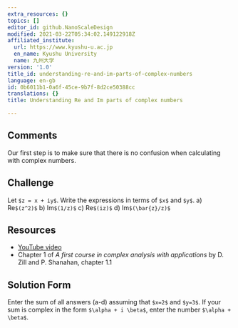 ```yaml
---
extra_resources: {}
topics: []
editor_id: github.NanoScaleDesign
modified: 2021-03-22T05:34:02.149122918Z
affiliated_institute:
  url: https://www.kyushu-u.ac.jp
  en_name: Kyushu University
  name: 九州大学
version: '1.0'
title_id: understanding-re-and-im-parts-of-complex-numbers
language: en-gb
id: 0b6011b1-0a6f-45ce-9b7f-8d2ce50388cc
translations: {}
title: Understanding Re and Im parts of complex numbers

---
```


## Comments
Our first step is to make sure that there is no confusion when calculating with complex numbers.


## Challenge
Let `$z = x + iy$`. Write the expressions in terms of `$x$` and `$y$`.
   a) Re`$(z^2)$`
   b) Im`$(1/z)$`
   c) Re`$(iz)$`
   d) Im`$(\bar{z}/z)$`

## Resources
- [YouTube video](https://www.youtube.com/watch?v=KeRHQ7j4JCQ&list=PLi7yHjesblV0sSfZzWdSUXGO683n_nJdQ&index=3)
- Chapter 1 of *A first course in complex analysis with applications* by D. Zill and P. Shanahan, chapter 1.1


## Solution Form
Enter the sum of all answers (a-d) assuming that `$x=2$` and `$y=3$`.
If your sum is complex in the form `$\alpha + i \beta$`, enter the number `$\alpha + \beta$`.